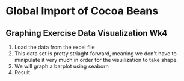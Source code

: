 # **Global Import of Cocoa Beans**
## Graphing Exercise Data Visualization Wk4
1. Load the data from the excel file
2. This data set is pretty striaght forward, meaning we don't have to minipulate it very much in order for the visuilization to take shape.
3. We will graph a barplot using seaborn
4. Result
